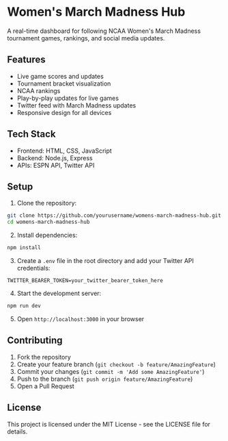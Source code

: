 # Women's March Madness Hub

A real-time dashboard for following NCAA Women's March Madness tournament games, rankings, and social media updates.

## Features

- Live game scores and updates
- Tournament bracket visualization
- NCAA rankings
- Play-by-play updates for live games
- Twitter feed with March Madness updates
- Responsive design for all devices

## Tech Stack

- Frontend: HTML, CSS, JavaScript
- Backend: Node.js, Express
- APIs: ESPN API, Twitter API

## Setup

1. Clone the repository:
```bash
git clone https://github.com/yourusername/womens-march-madness-hub.git
cd womens-march-madness-hub
```

2. Install dependencies:
```bash
npm install
```

3. Create a `.env` file in the root directory and add your Twitter API credentials:
```
TWITTER_BEARER_TOKEN=your_twitter_bearer_token_here
```

4. Start the development server:
```bash
npm run dev
```

5. Open `http://localhost:3000` in your browser

## Contributing

1. Fork the repository
2. Create your feature branch (`git checkout -b feature/AmazingFeature`)
3. Commit your changes (`git commit -m 'Add some AmazingFeature'`)
4. Push to the branch (`git push origin feature/AmazingFeature`)
5. Open a Pull Request

## License

This project is licensed under the MIT License - see the LICENSE file for details. 